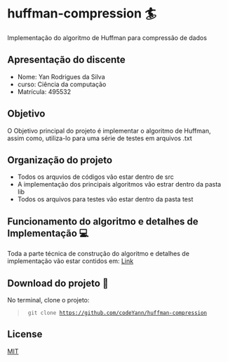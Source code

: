 # huffman-compression :surfer:

Implementação do algoritmo de Huffman para compressão de dados

## Apresentação do discente
- Nome: Yan Rodrigues da Silva
- curso: Ciência da computação
- Matrícula: 495532
## Objetivo

O Objetivo principal do projeto é implementar o algoritmo de Huffman, assim como, utiliza-lo para uma série de testes em arquivos .txt

## Organização do projeto

- Todos os arquvios de códigos vão estar dentro de src
- A implementação dos principais algoritmos vão estrar dentro da pasta lib
- Todos os arquivos para testes vão estar dentro da pasta test

## Funcionamento do algoritmo e detalhes de Implementação :computer:

Toda a parte técnica de construção do algoritmo e detalhes de implementação vão estar contidos em: [Link](https://github.com/codeYann/huffman-compression/blob/main/src/lib/README.md)

## Download do projeto :arrow_down_small:

No terminal, clone o projeto:

> <code> git clone https://github.com/codeYann/huffman-compression </code>

## License

[MIT](https://mit-license.org/)
